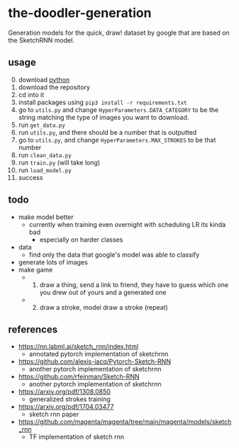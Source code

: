 # the-doodler-generation

Generation models for the quick, draw! dataset by google that are based on the SketchRNN model.

## usage

0. download [python](https://www.python.org/downloads/)
1. download the repository
2. cd into it
3. install packages using `pip3 install -r requirements.txt`
4. go to `utils.py` and change `HyperParameters.DATA_CATEGORY` to be the string matching the type of images you want to download.
5. run `get_data.py`
6. run `utils.py`, and there should be a number that is outputted
7. go to `utils.py`, and change `HyperParameters.MAX_STROKES` to be that number
8. run `clean_data.py`
9. run `train.py` (will take long)
10. run `load_model.py`
11. success

## todo

-   make model better
    -   currently when training even overnight with scheduling LR its kinda bad
        -   especially on harder classes
-   data
    -   find only the data that google's model was able to classify
-   generate lots of images
-   make game
    -   1. draw a thing, send a link to friend, they have to guess which one you drew out of yours and a generated one
    -   2. draw a stroke, model draw a stroke (repeat)

## references

-   <https://nn.labml.ai/sketch_rnn/index.html>
    -   annotated pytorch implementation of sketchrnn
-   <https://github.com/alexis-jacq/Pytorch-Sketch-RNN>
    -   another pytorch implementation of sketchrnn
-   <https://github.com/rfeinman/Sketch-RNN>
    -   another pytorch implementation of sketchrnn
-   <https://arxiv.org/pdf/1308.0850>
    -   generalized strokes training
-   <https://arxiv.org/pdf/1704.03477>
    -   sketch rnn paper
-   <https://github.com/magenta/magenta/tree/main/magenta/models/sketch_rnn>
    -   TF implementation of sketch rnn
